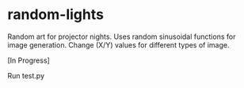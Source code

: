 # random-lights
Random art for projector nights. Uses random sinusoidal functions for image generation. Change (X/Y) values for different types of image. 

[In Progress]

Run test.py
